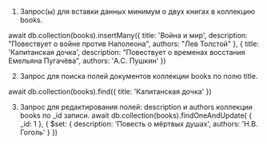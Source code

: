 1) Запрос(ы) для вставки данных минимум о двух книгах в коллекцию books.

await db.collection(books).insertMany({
   title: 'Война и мир',
   description: "Повествует о войне против Наполеона",
   authors: "Лев Толстой"
}, {
    title: 'Капитанская дочка',
    description: "Повествует о временах восстания Емельяна Пугачёва",
    authors: 'А.С. Пушкин'
})

2) Запрос для поиска полей документов коллекции books по полю title.

await db.collection(books).find({
   title: 'Капитанская дочка'
})

3) Запрос для редактирования полей: description и authors коллекции books по _id записи.
await db.collection(books).findOneAndUpdate(
    { _id: 1 },
    { $set: {
        description: 'Повесть о мёртвых душах',
        authors: 'Н.В. Гоголь'
    } })